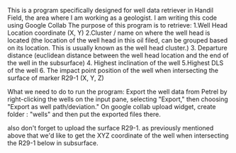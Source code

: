 This is a program specifically designed for well data retriever in Handil Field, the area where I am working as a geologist.
I am writing this code using Google Collab
The purpose of this program is to retrieve:
1.Well Head Location coordinate (X, Y)
2.Cluster / name on where the well head is located (the location of the well head in this oil filed, can be grouped based on its location. This is usually known as the well head cluster.)
3. Departure distance (euclidean distance between the well head location and the end of the well in the subsurface)
4. Highest inclination of the well
5.Highest DLS of the well
6. The impact point position of the well when intersecting the surface of marker R29-1 (X, Y, Z)

What we need to do to run the program:
Export the well data from Petrel by right-clicking the wells on the input pane, selecting "Export," then choosing "Export as well path/deviation."
On google collab upload widget, create folder : "wells"
and then put the exported files there.

also don't forget to upload the surface R29-1. as previously mentioned above that we'd like to get the XYZ coordinate of the well when intersecting the R29-1 below in subsurface.
